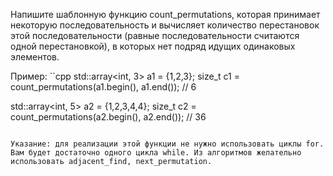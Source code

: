 Напишите шаблонную функцию count_permutations, которая принимает некоторую последовательность и вычисляет количество перестановок этой последовательности (равные последовательности считаются одной перестановкой), в которых нет подряд идущих одинаковых элементов.

Пример:
``cpp
std::array<int, 3> a1 = {1,2,3};
size_t c1 = count_permutations(a1.begin(), a1.end()); // 6

std::array<int, 5> a2 = {1,2,3,4,4};
size_t c2 = count_permutations(a2.begin(), a2.end()); // 36
```

Указание: для реализации этой функции не нужно использовать циклы for. Вам будет достаточно одного цикла while. Из алгоритмов желательно использовать adjacent_find, next_permutation.
